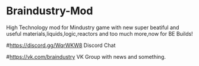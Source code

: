 # Braindustry-Mod
High Technology mod for Mindustry game with new super beatiful and useful materials,liquids,logic,reactors and too much more,now for BE Builds!


#https://discord.gg/WqrWKW8 Discord Chat

#https://vk.com/braindustry VK Group with news and something.
